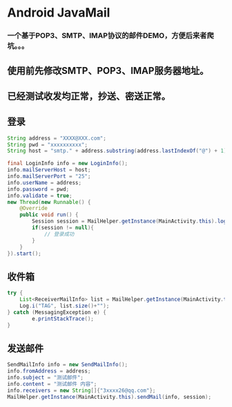 # Android JavaMail
### 一个基于POP3、SMTP、IMAP协议的邮件DEMO，方便后来者爬坑。。。


## 使用前先修改SMTP、POP3、IMAP服务器地址。
## 已经测试收发均正常，抄送、密送正常。


## 登录
```java
String address = "XXXX@XXX.com";
String pwd = "xxxxxxxxxx";
String host = "smtp." + address.substring(address.lastIndexOf("@") + 1);

final LoginInfo info = new LoginInfo();
info.mailServerHost = host;
info.mailServerPort = "25";
info.userName = address;
info.password = pwd;
info.validate = true;
new Thread(new Runnable() {
    @Override
    public void run() {
        Session session = MailHelper.getInstance(MainActivity.this).login(info);
        if(session != null){
            // 登录成功
        }
    }
}).start();
```

## 收件箱
```java
try {
    List<ReceiverMailInfo> list = MailHelper.getInstance(MainActivity.this).getAllMail(Constants.MailFolder.INBOX, info, session);
    Log.i("TAG", list.size()+"");
} catch (MessagingException e) {
        e.printStackTrace();
}

```

## 发送邮件
```java
SendMailInfo info = new SendMailInfo();
info.fromAddress = address;
info.subject = "测试邮件";
info.content = "测试邮件 内容";
info.receivers = new String[]{"3xxxx26@qq.com"};
MailHelper.getInstance(MainActivity.this).sendMail(info, session);
```
